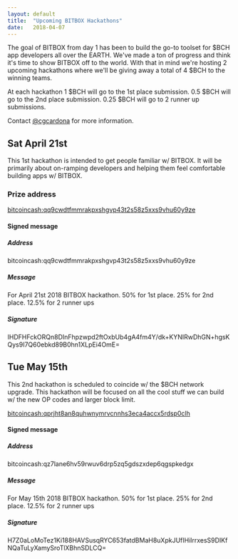 ```yaml
---
layout: default
title:  "Upcoming BITBOX Hackathons"
date:   2018-04-07
---
```


The goal of BITBOX from day 1 has been to build the go-to toolset for $BCH app developers all over the EARTH. We've made a ton of progress and think it's time to show BITBOX off to the world. With that in mind we're hosting 2 upcoming hackathons where we'll be giving away a total of 4 $BCH to the winning teams.

At each hackathon 1 $BCH will go to the 1st place submission. 0.5 $BCH will go to the 2nd place submission. 0.25 $BCH will go to 2 runner up submissions.

Contact [@cgcardona](https://twitter.com/cgcardona) for more information.

## Sat April 21st

This 1st hackathon is intended to get people familiar w/ BITBOX. It will be primarily about on-ramping developers and helping them feel comfortable building apps w/ BITBOX.

### Prize address

[bitcoincash:qq9cwdtfmmrakpxshgvp43t2s58z5xxs9vhu60y9ze](https://blockchair.com/bitcoin-cash/address/qq9cwdtfmmrakpxshgvp43t2s58z5xxs9vhu60y9ze)

#### Signed message

##### Address

bitcoincash:qq9cwdtfmmrakpxshgvp43t2s58z5xxs9vhu60y9ze

##### Message

For April 21st 2018 BITBOX hackathon. 50% for 1st place. 25% for 2nd place. 12.5% for 2 runner ups

##### Signature

IHDFHFckORQn8DInFhpzwpd2ftOxbUb4gA4fm4Y/dk+KYNIRwDhGN+hgsKQys9I7Q60ebkd89B0hn1XLpEi4OmE=

## Tue May 15th

This 2nd hackathon is scheduled to coincide w/ the $BCH network upgrade. This hackathon will be focused on all the cool stuff we can build w/
the new OP codes and larger block limit.

[bitcoincash:qprjht8an8quhwnymrvcnnhs3eca4accx5rdsp0clh](https://blockchair.com/bitcoin-cash/address/qprjht8an8quhwnymrvcnnhs3eca4accx5rdsp0clh)

#### Signed message

##### Address

bitcoincash:qz7lane6hv59rwuv6drp5zq5gdszxdep6qgspkedgx

##### Message

For May 15th 2018 BITBOX hackathon. 50% for 1st place. 25% for 2nd place. 12.5% for 2 runner ups

##### Signature

H7Z0aLoMoTez1Ki188HAVSusqRYC653fatdBMaH8uXpkJUfIHilrrxesS9DIKfNQaTuLyXamySroTlXBhnSDLCQ=

